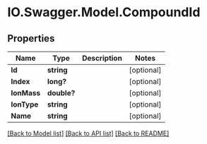 # IO.Swagger.Model.CompoundId
## Properties

Name | Type | Description | Notes
------------ | ------------- | ------------- | -------------
**Id** | **string** |  | [optional] 
**Index** | **long?** |  | [optional] 
**IonMass** | **double?** |  | [optional] 
**IonType** | **string** |  | [optional] 
**Name** | **string** |  | [optional] 

[[Back to Model list]](../README.md#documentation-for-models) [[Back to API list]](../README.md#documentation-for-api-endpoints) [[Back to README]](../README.md)

